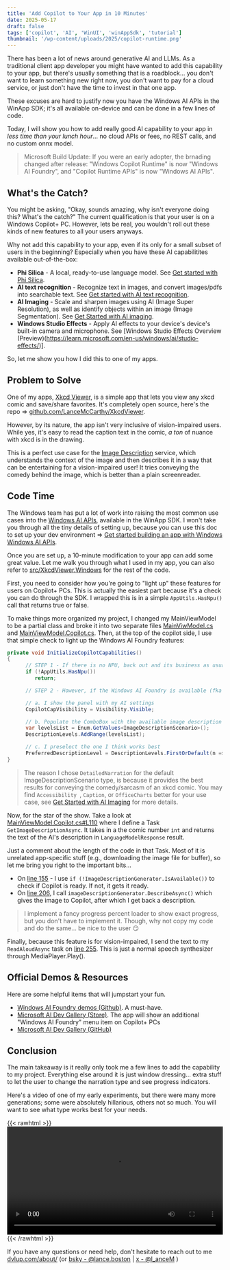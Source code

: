 ```yaml
---
title: 'Add Copilot to Your App in 10 Minutes'
date: 2025-05-17
draft: false
tags: ['copilot', 'AI', 'WinUI', 'winAppSdk', 'tutorial']
thumbnail: '/wp-content/uploads/2025/copilot-runtime.png'
---
```


There has been a lot of news around generative AI and LLMs. As a traditional client app developer you might have wanted to add this capability to your app, but there's usually something that is a roadblock... you don't want to learn something new right now, you don't want to pay for a cloud service, or just don't have the time to invest in that one app. 

These excuses are hard to justify now you have the Windows AI APIs in the WinApp SDK; it's all available on-device and can be done in a few lines of code.

Today, I will show you how to add really good AI capability to your app in _less time than your lunch hour_... no cloud APIs or fees, no REST calls, and no custom onnx model. 

> Microsoft Build Update: If you were an early adopter, the brnading changed after release: "Windows Copilot Runtime" is now "Windows AI Foundry", and "Copilot Runtime APIs" is now "Windows AI APIs".

## What's the Catch?

You might be asking, "Okay, sounds amazing, why isn't everyone doing this? What's the catch?" The current qualification is that your user is on a Windows Copilot+ PC. However, lets be real, you wouldn't roll out these kinds of new features to all your users anyways. 

Why not add this capability to your app, even if its only for a small subset of users in the beginning? Especially when you have these AI capabilitites available out-of-the-box:

- **Phi Silica** - A local, ready-to-use language model. See [Get started with Phi Silica](https://learn.microsoft.com/en-us/windows/ai/apis/phi-silica).
- **AI text recognition** - Recognize text in images, and convert images/pdfs into searchable text. See [Get started with AI text recognition](https://learn.microsoft.com/en-us/windows/ai/apis/text-recognition).
- **AI Imaging** - Scale and sharpen images using AI (Image Super Resolution), as well as identify objects within an image (Image Segmentation). See [Get Started with AI imaging](https://learn.microsoft.com/en-us/windows/ai/apis/imaging).
- **Windows Studio Effects** - Apply AI effects to your device's device's built-in camera and microphone. See [Windows Studio Effects Overview (Preview)(https://learn.microsoft.com/en-us/windows/ai/studio-effects/)].

So, let me show you how I did this to one of my apps.

## Problem to Solve

One of my apps, [Xkcd Viewer](https://apps.microsoft.com/detail/9PMCKHT7M93P?hl=en-us&gl=US&ocid=pdpshare), is a simple app that lets you view any xkcd comic and save/share favorites. It's completely open source, here's the repo => [github.com/LanceMcCarthy/XkcdViewer](https://github.com/LanceMcCarthy/XkcdViewer).

However, by its nature, the app isn't very inclusive of vision-impaired users. While yes, it's easy to read the caption text in the comic, *a ton* of nuance with xkcd is in the drawing. 

This is a perfect use case for the [Image Description](https://learn.microsoft.com/en-us/windows/ai/apis/imaging#what-can-i-do-with-image-description) service, which understands the context of the image and then describes it in a way that can be entertaining for a vision-impaired user! It tries conveying the comedy behind the image, which is better than a plain screenreader.

## Code Time

The Windows team has put a lot of work into raising the most common use cases into the [Windows AI APIs](https://learn.microsoft.com/en-us/windows/ai/apis/), available in the WinApp SDK. I won't take you through all the tiny details of setting up, because you can use this doc to set up your dev environment => [Get started building an app with Windows Windows AI APIs](https://learn.microsoft.com/en-us/windows/ai/apis/get-started?tabs=winget%2Cwinui).

Once you are set up, a 10-minute modification to your app can add some great value. Let me walk you through what I used in my app, you can also refer to [src/XkcdViewer.Windows](https://github.com/LanceMcCarthy/XkcdViewer/tree/main/src/XkcdViewer.Windows) for the rest of the code. 

First, you need to consider how you're going to "light up" these features for users on Copilot+ PCs. This is actually the easiest part because it's a check you can do through the SDK. I wrapped this is in a simple `AppUtils.HasNpu()` call that returns true or false.

To make things more organized my project, I changed my MainViewModel to be a partial class and broke it into two separate files [MainViwModel.cs](https://github.com/LanceMcCarthy/XkcdViewer/blob/main/src/XkcdViewer.Windows/MainViewModel.cs) and [MainViewModel.Copilot.cs](https://github.com/LanceMcCarthy/XkcdViewer/blob/main/src/XkcdViewer.Windows/MainViewModel.Copilot.cs). Then, at the top of the copilot side, I use that simple check to light up the Windows AI Foundry features:

```csharp
private void InitializeCopilotCapabilities()
{
      // STEP 1 - If there is no NPU, back out and its business as usual.
      if (!AppUtils.HasNpu())
         return;

      // STEP 2 - However, if the Windows AI Foundry is available (fka Copilot Runtime), lets do a few things...

      // a. I show the panel with my AI settings
      CopilotCapVisibility = Visibility.Visible;

      // b. Populate the ComboBox with the available image description levels (the fault
      var levelsList = Enum.GetValues<ImageDescriptionScenario>();
      DescriptionLevels.AddRange(levelsList);

      // c. I preselect the one I think works best
      PreferredDescriptionLevel = DescriptionLevels.FirstOrDefault(n => n == ImageDescriptionScenario.DetailedNarration);
}
```
> The reason I chose `DetailedNarration` for the default ImageDescriptionScenario type, is because it provides the best results for conveying the comedy/sarcasm of an xkcd comic. You may find `Accessibility `, `Caption`, or `OfficeCharts` better for your use case, see [Get Started with AI Imaging](https://learn.microsoft.com/en-us/windows/ai/apis/imaging) for more details.

Now, for the star of the show. Take a look at [MainViewModel.Copilot.cs#L110](https://github.com/LanceMcCarthy/XkcdViewer/blob/d42038f3cbcaf2f62bb93857822e41a709f11ceb/src/XkcdViewer.Windows/MainViewModel.Copilot.cs#L110) where I define a Task `GetImageDescriptionAsync`. It takes in a the comic number `int` and returns the text of the AI's description in `LanguageModelResponse` result.

Just a comment about the length of the code in that Task. Most of it is unrelated app-specific stuff (e.g., downloading the image file for buffer), so let me bring you right to the important bits...

- On [line 155](https://github.com/LanceMcCarthy/XkcdViewer/blob/d42038f3cbcaf2f62bb93857822e41a709f11ceb/src/XkcdViewer.Windows/MainViewModel.Copilot.cs#L155) - I use `if (!ImageDescriptionGenerator.IsAvailable())` to check if Copilot is ready. If not, it gets it ready.
- On [line 206](https://github.com/LanceMcCarthy/XkcdViewer/blob/d42038f3cbcaf2f62bb93857822e41a709f11ceb/src/XkcdViewer.Windows/MainViewModel.Copilot.cs#L206), I call `imageDescriptionGenerator.DescribeAsync()` which gives the image to Copilot, after which I get back a description.

> I implement a fancy progress percent loader to show exact progress, but you don't have to implement it. Though, why not copy my code and do the same... be nice to the user 😏

Finally, because this feature is for vision-impaired, I send the text to my `ReadAloudAsync` task on [line 255](https://github.com/LanceMcCarthy/XkcdViewer/blob/d42038f3cbcaf2f62bb93857822e41a709f11ceb/src/XkcdViewer.Windows/MainViewModel.Copilot.cs#L225). This is just a normal speech synthesizer through MediaPlayer.Play().

## Official Demos & Resources

Here are some helpful items that will jumpstart your fun.

- [Windows AI Foundry demos (Github)](https://github.com/microsoft/WindowsAppSDK-Samples/tree/main/Samples/WindowsAIFoundry/cs-winui). A must-have.
- [Microsoft AI Dev Gallery (Store)](http://aka.ms/ai-dev-gallery-store). The app will show an additional "Windows AI Foundry" menu item on Copilot+ PCs
- [Microsoft AI Dev Gallery (GitHub)](https://github.com/microsoft/ai-dev-gallery)

## Conclusion

The main takeaway is it really only took me a few lines to add the capability to my project. Everything else around it is just window dressing... extra stuff to let the user to change the narration type and see progress indicators.

Here's a video of one of my early experiments, but there were many more generations; some were absolutely hillarious, others not so much. You will want to see what type works best for your needs.

{{< rawhtml >}} 
<video width=100% controls>
    <source src="/wp-content/uploads/2025/copilot-explains-xkcd.mp4" type="video/mp4">
    Your browser does not support the video tag.  
</video>
{{< /rawhtml >}}

If you have any questions or need help, don't hesitate to reach out to me [dvlup.com/about/](https://dvlup.com/page/about/) (or [bsky - @lance.boston](https://bsky.app/profile/lance.boston) | [x - @l_anceM](https://x.com/l_anceM) )
